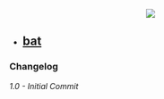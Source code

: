 <p align="center"><img src="http://ithinkvirtual.com/wp-content/uploads/2018/03/batch.png"></p>


* ## [bat](https://github.com/virtualex-itv/itv-lib/tree/master/batch/bat)



### Changelog

*1.0 - Initial Commit*
